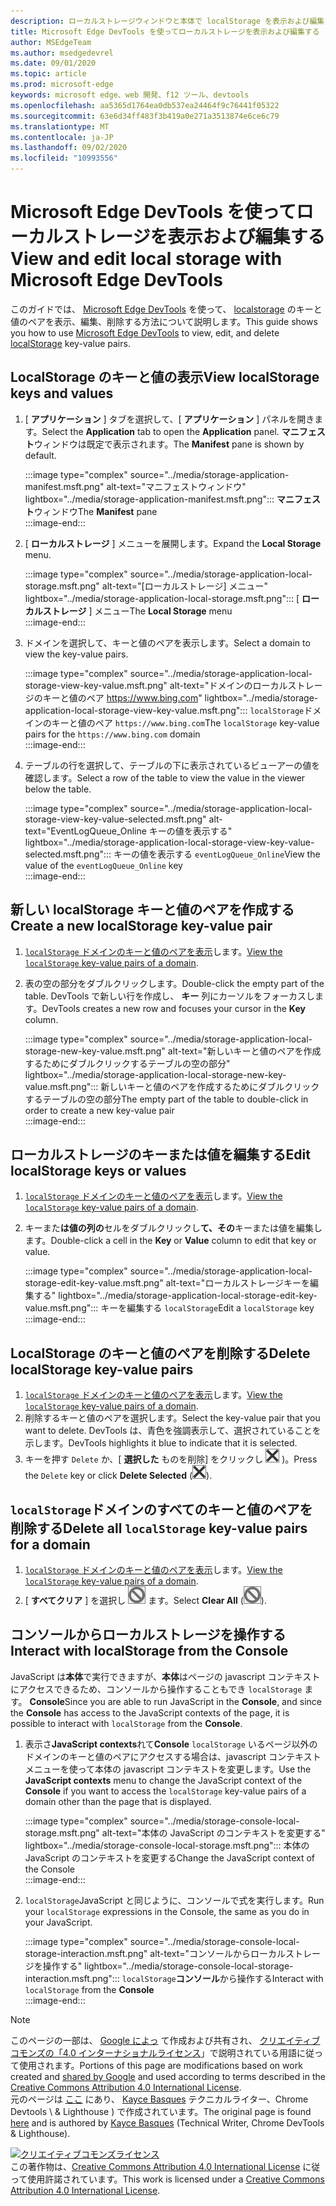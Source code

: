 ```yaml
---
description: ローカルストレージウィンドウと本体で localStorage を表示および編集する方法を説明します。
title: Microsoft Edge DevTools を使ってローカルストレージを表示および編集する
author: MSEdgeTeam
ms.author: msedgedevrel
ms.date: 09/01/2020
ms.topic: article
ms.prod: microsoft-edge
keywords: microsoft edge、web 開発、f12 ツール、devtools
ms.openlocfilehash: aa5365d1764ea0db537ea24464f9c76441f05322
ms.sourcegitcommit: 63e6d34ff483f3b419a0e271a3513874e6ce6c79
ms.translationtype: MT
ms.contentlocale: ja-JP
ms.lasthandoff: 09/02/2020
ms.locfileid: "10993556"
---
```

<!-- Copyright Kayce Basques 

   Licensed under the Apache License, Version 2.0 (the "License");
   you may not use this file except in compliance with the License.
   You may obtain a copy of the License at

       https://www.apache.org/licenses/LICENSE-2.0

   Unless required by applicable law or agreed to in writing, software
   distributed under the License is distributed on an "AS IS" BASIS,
   WITHOUT WARRANTIES OR CONDITIONS OF ANY KIND, either express or implied.
   See the License for the specific language governing permissions and
   limitations under the License.  -->  





# <span data-ttu-id="76c85-104">Microsoft Edge DevTools を使ってローカルストレージを表示および編集する</span><span class="sxs-lookup"><span data-stu-id="76c85-104">View and edit local storage with Microsoft Edge DevTools</span></span>   



<span data-ttu-id="76c85-105">このガイドでは、 [Microsoft Edge DevTools][MicrosoftEdgeDevTools] を使って、 [localstorage][MDNWindowsLocalStorage] のキーと値のペアを表示、編集、削除する方法について説明します。</span><span class="sxs-lookup"><span data-stu-id="76c85-105">This guide shows you how to use [Microsoft Edge DevTools][MicrosoftEdgeDevTools] to view, edit, and delete [localStorage][MDNWindowsLocalStorage] key-value pairs.</span></span>  

## <span data-ttu-id="76c85-106">LocalStorage のキーと値の表示</span><span class="sxs-lookup"><span data-stu-id="76c85-106">View localStorage keys and values</span></span>   

1.  <span data-ttu-id="76c85-107">[ **アプリケーション** ] タブを選択して、[ **アプリケーション** ] パネルを開きます。</span><span class="sxs-lookup"><span data-stu-id="76c85-107">Select the **Application** tab to open the **Application** panel.</span></span>  <span data-ttu-id="76c85-108">**マニフェスト**ウィンドウは既定で表示されます。</span><span class="sxs-lookup"><span data-stu-id="76c85-108">The **Manifest** pane is shown by default.</span></span>  
    
    :::image type="complex" source="../media/storage-application-manifest.msft.png" alt-text="マニフェストウィンドウ" lightbox="../media/storage-application-manifest.msft.png":::
       <span data-ttu-id="76c85-110">**マニフェスト**ウィンドウ</span><span class="sxs-lookup"><span data-stu-id="76c85-110">The **Manifest** pane</span></span>  
    :::image-end:::  
    
1.  <span data-ttu-id="76c85-111">[ **ローカルストレージ** ] メニューを展開します。</span><span class="sxs-lookup"><span data-stu-id="76c85-111">Expand the **Local Storage** menu.</span></span>  
    
    :::image type="complex" source="../media/storage-application-local-storage.msft.png" alt-text="[ローカルストレージ] メニュー" lightbox="../media/storage-application-local-storage.msft.png":::
       <span data-ttu-id="76c85-113">[ **ローカルストレージ** ] メニュー</span><span class="sxs-lookup"><span data-stu-id="76c85-113">The **Local Storage** menu</span></span>  
    :::image-end:::  
    
1.  <span data-ttu-id="76c85-114">ドメインを選択して、キーと値のペアを表示します。</span><span class="sxs-lookup"><span data-stu-id="76c85-114">Select a domain to view the key-value pairs.</span></span>  
    
    :::image type="complex" source="../media/storage-application-local-storage-view-key-value.msft.png" alt-text="ドメインのローカルストレージのキーと値のペア https://www.bing.com" lightbox="../media/storage-application-local-storage-view-key-value.msft.png":::
       <span data-ttu-id="76c85-116">`localStorage`ドメインのキーと値のペア `https://www.bing.com`</span><span class="sxs-lookup"><span data-stu-id="76c85-116">The `localStorage` key-value pairs for the `https://www.bing.com` domain</span></span>  
    :::image-end:::  
    
1.  <span data-ttu-id="76c85-117">テーブルの行を選択して、テーブルの下に表示されているビューアーの値を確認します。</span><span class="sxs-lookup"><span data-stu-id="76c85-117">Select a row of the table to view the value in the viewer below the table.</span></span>  
    
    :::image type="complex" source="../media/storage-application-local-storage-view-key-value-selected.msft.png" alt-text="EventLogQueue_Online キーの値を表示する" lightbox="../media/storage-application-local-storage-view-key-value-selected.msft.png":::
       <span data-ttu-id="76c85-119">キーの値を表示する `eventLogQueue_Online`</span><span class="sxs-lookup"><span data-stu-id="76c85-119">View the value of the `eventLogQueue_Online` key</span></span>  
    :::image-end:::  
    
## <span data-ttu-id="76c85-120">新しい localStorage キーと値のペアを作成する</span><span class="sxs-lookup"><span data-stu-id="76c85-120">Create a new localStorage key-value pair</span></span>   

1.  <span data-ttu-id="76c85-121">[ `localStorage` ドメインのキーと値のペアを表示](#view-localstorage-keys-and-values)します。</span><span class="sxs-lookup"><span data-stu-id="76c85-121">[View the `localStorage` key-value pairs of a domain](#view-localstorage-keys-and-values).</span></span>  
1.  <span data-ttu-id="76c85-122">表の空の部分をダブルクリックします。</span><span class="sxs-lookup"><span data-stu-id="76c85-122">Double-click the empty part of the table.</span></span>  <span data-ttu-id="76c85-123">DevTools で新しい行を作成し、 **キー** 列にカーソルをフォーカスします。</span><span class="sxs-lookup"><span data-stu-id="76c85-123">DevTools creates a new row and focuses your cursor in the **Key** column.</span></span>  
    
    :::image type="complex" source="../media/storage-application-local-storage-new-key-value.msft.png" alt-text="新しいキーと値のペアを作成するためにダブルクリックするテーブルの空の部分" lightbox="../media/storage-application-local-storage-new-key-value.msft.png":::
       <span data-ttu-id="76c85-125">新しいキーと値のペアを作成するためにダブルクリックするテーブルの空の部分</span><span class="sxs-lookup"><span data-stu-id="76c85-125">The empty part of the table to double-click in order to create a new key-value pair</span></span>  
    :::image-end:::  
    
## <span data-ttu-id="76c85-126">ローカルストレージのキーまたは値を編集する</span><span class="sxs-lookup"><span data-stu-id="76c85-126">Edit localStorage keys or values</span></span>   

1.  <span data-ttu-id="76c85-127">[ `localStorage` ドメインのキーと値のペアを表示](#view-localstorage-keys-and-values)します。</span><span class="sxs-lookup"><span data-stu-id="76c85-127">[View the `localStorage` key-value pairs of a domain](#view-localstorage-keys-and-values).</span></span>  
1.  <span data-ttu-id="76c85-128">キーまた**は値の列の**セルをダブルクリックし**て、その**キーまたは値を編集します。</span><span class="sxs-lookup"><span data-stu-id="76c85-128">Double-click a cell in the **Key** or **Value** column to edit that key or value.</span></span>  
    
    :::image type="complex" source="../media/storage-application-local-storage-edit-key-value.msft.png" alt-text="ローカルストレージキーを編集する" lightbox="../media/storage-application-local-storage-edit-key-value.msft.png":::
       <span data-ttu-id="76c85-130">キーを編集する `localStorage`</span><span class="sxs-lookup"><span data-stu-id="76c85-130">Edit a `localStorage` key</span></span>  
    :::image-end:::  
    
## <span data-ttu-id="76c85-131">LocalStorage のキーと値のペアを削除する</span><span class="sxs-lookup"><span data-stu-id="76c85-131">Delete localStorage key-value pairs</span></span>   

1.  <span data-ttu-id="76c85-132">[ `localStorage` ドメインのキーと値のペアを表示](#view-localstorage-keys-and-values)します。</span><span class="sxs-lookup"><span data-stu-id="76c85-132">[View the `localStorage` key-value pairs of a domain](#view-localstorage-keys-and-values).</span></span>  
1.  <span data-ttu-id="76c85-133">削除するキーと値のペアを選択します。</span><span class="sxs-lookup"><span data-stu-id="76c85-133">Select the key-value pair that you want to delete.</span></span>  <span data-ttu-id="76c85-134">DevTools は、青色を強調表示して、選択されていることを示します。</span><span class="sxs-lookup"><span data-stu-id="76c85-134">DevTools highlights it blue to indicate that it is selected.</span></span>  
1.  <span data-ttu-id="76c85-135">キーを押す `Delete` か、[ **選択した** ものを削除] をクリックし ![ ます (選択した \ を削除 ][ImageDeleteIcon] )。</span><span class="sxs-lookup"><span data-stu-id="76c85-135">Press the `Delete` key or click **Delete Selected** \(![Delete Selected][ImageDeleteIcon]\).</span></span>  
    
## <span data-ttu-id="76c85-136">`localStorage`ドメインのすべてのキーと値のペアを削除する</span><span class="sxs-lookup"><span data-stu-id="76c85-136">Delete all `localStorage` key-value pairs for a domain</span></span>   

1.  <span data-ttu-id="76c85-137">[ `localStorage` ドメインのキーと値のペアを表示](#view-localstorage-keys-and-values)します。</span><span class="sxs-lookup"><span data-stu-id="76c85-137">[View the `localStorage` key-value pairs of a domain](#view-localstorage-keys-and-values).</span></span>  
1.  <span data-ttu-id="76c85-138">[ **すべてクリア** ] を選択し ![ ][ImageClearIcon] ます。</span><span class="sxs-lookup"><span data-stu-id="76c85-138">Select **Clear All** \(![Clear All][ImageClearIcon]\).</span></span>  
    
## <span data-ttu-id="76c85-139">コンソールからローカルストレージを操作する</span><span class="sxs-lookup"><span data-stu-id="76c85-139">Interact with localStorage from the Console</span></span>   

<span data-ttu-id="76c85-140">JavaScript は**本体**で実行できますが、**本体**はページの javascript コンテキストにアクセスできるため、コンソールから操作することもでき `localStorage` ます。 **Console**</span><span class="sxs-lookup"><span data-stu-id="76c85-140">Since you are able to run JavaScript in the **Console**, and since the **Console** has access to the JavaScript contexts of the page, it is possible to interact with `localStorage` from the **Console**.</span></span>  

1.  <span data-ttu-id="76c85-141">表示さ**JavaScript contexts**れて**Console** `localStorage` いるページ以外のドメインのキーと値のペアにアクセスする場合は、javascript コンテキストメニューを使って本体の javascript コンテキストを変更します。</span><span class="sxs-lookup"><span data-stu-id="76c85-141">Use the **JavaScript contexts** menu to change the JavaScript context of the **Console** if you want to access the `localStorage` key-value pairs of a domain other than the page that is displayed.</span></span>  
    
    :::image type="complex" source="../media/storage-console-local-storage.msft.png" alt-text="本体の JavaScript のコンテキストを変更する" lightbox="../media/storage-console-local-storage.msft.png":::
       <span data-ttu-id="76c85-143">本体の JavaScript のコンテキストを変更する</span><span class="sxs-lookup"><span data-stu-id="76c85-143">Change the JavaScript context of the Console</span></span>  
    :::image-end:::  
    
1.  <span data-ttu-id="76c85-144">`localStorage`JavaScript と同じように、コンソールで式を実行します。</span><span class="sxs-lookup"><span data-stu-id="76c85-144">Run your `localStorage` expressions in the Console, the same as you do in your JavaScript.</span></span>  
    
    :::image type="complex" source="../media/storage-console-local-storage-interaction.msft.png" alt-text="コンソールからローカルストレージを操作する" lightbox="../media/storage-console-local-storage-interaction.msft.png":::
       <span data-ttu-id="76c85-146">`localStorage`**コンソール**から操作する</span><span class="sxs-lookup"><span data-stu-id="76c85-146">Interact with `localStorage` from the **Console**</span></span>  
    :::image-end:::  
    
<!--  
 


-->  

<!-- image links -->  

[ImageClearIcon]: ../media/clear-icon.msft.png  
[ImageDeleteIcon]: ../media/delete-icon.msft.png  

<!-- links -->  

[MicrosoftEdgeDevTools]: ../../devtools-guide-chromium.md "Microsoft Edge (Chromium) 開発者ツール |Microsoft ドキュメント"  

[MDNWindowsLocalStorage]: https://developer.mozilla.org/docs/Web/API/Window/localStorage "ウィンドウ。 localStorage |MDN"  

> [!NOTE]
> <span data-ttu-id="76c85-149">このページの一部は、 [Google によっ][GoogleSitePolicies] て作成および共有され、 [クリエイティブコモンズの「4.0 インターナショナルライセンス][CCA4IL]」で説明されている用語に従って使用されます。</span><span class="sxs-lookup"><span data-stu-id="76c85-149">Portions of this page are modifications based on work created and [shared by Google][GoogleSitePolicies] and used according to terms described in the [Creative Commons Attribution 4.0 International License][CCA4IL].</span></span>  
> <span data-ttu-id="76c85-150">元のページは [ここ](https://developers.google.com/web/tools/chrome-devtools/storage/localstorage) にあり、 [Kayce Basques][KayceBasques] テクニカルライター、Chrome Devtools \ & Lighthouse \) で作成されています。</span><span class="sxs-lookup"><span data-stu-id="76c85-150">The original page is found [here](https://developers.google.com/web/tools/chrome-devtools/storage/localstorage) and is authored by [Kayce Basques][KayceBasques] \(Technical Writer, Chrome DevTools \& Lighthouse\).</span></span>  

[![クリエイティブコモンズライセンス][CCby4Image]][CCA4IL]  
<span data-ttu-id="76c85-152">この著作物は、[Creative Commons Attribution 4.0 International License][CCA4IL] に従って使用許諾されています。</span><span class="sxs-lookup"><span data-stu-id="76c85-152">This work is licensed under a [Creative Commons Attribution 4.0 International License][CCA4IL].</span></span>  

[CCA4IL]: https://creativecommons.org/licenses/by/4.0  
[CCby4Image]: https://i.creativecommons.org/l/by/4.0/88x31.png  
[GoogleSitePolicies]: https://developers.google.com/terms/site-policies  
[KayceBasques]: https://developers.google.com/web/resources/contributors/kaycebasques  
